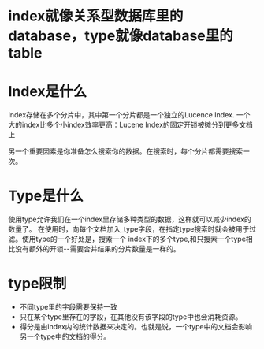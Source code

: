 
# index就像关系型数据库里的database，type就像database里的table

# Index是什么
Index存储在多个分片中，其中第一个分片都是一个独立的Lucence Index.
一个大的index比多个小index效率更高：Lucene Index的固定开锁被摊分到更多文档上

另一个重要因素是你准备怎么搜索你的数据。在搜索时，每个分片都需要搜索一次。

# Type是什么
使用type允许我们在一个index里存储多种类型的数据，这样就可以减少index的数量了。
在使用时，向每个文档加入_type字段，在指定type搜索时就会被用于过滤。使用type的一个好处是，搜索一个
index下的多个type,和只搜索一个type相比没有额外的开锁--需要合并结果的分片数量是一样的。

# type限制
* 不同type里的字段需要保持一致
* 只在某个type里存在的字段，在其他没有该字段的type中也会消耗资源。
* 得分是由index内的统计数据来决定的。也就是说，一个type中的文档会影响另一个type中的文档的得分。




















